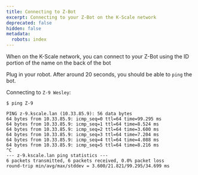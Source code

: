 ```yaml
---
title: Connecting to Z-Bot
excerpt: Connecting to your Z-Bot on the K-Scale network
deprecated: false
hidden: false
metadata:
  robots: index
---
```

When on the K-Scale network, you can connect to your Z-Bot using the ID portion of the name on the back of the bot

Plug in your robot. After around 20 seconds, you should be able to `ping` the bot.

Connecting to `Z-9 Wesley`:

```text bash
$ ping Z-9

PING z-9.kscale.lan (10.33.85.9): 56 data bytes
64 bytes from 10.33.85.9: icmp_seq=0 ttl=64 time=99.295 ms
64 bytes from 10.33.85.9: icmp_seq=1 ttl=64 time=8.524 ms
64 bytes from 10.33.85.9: icmp_seq=2 ttl=64 time=3.600 ms
64 bytes from 10.33.85.9: icmp_seq=3 ttl=64 time=7.204 ms
64 bytes from 10.33.85.9: icmp_seq=4 ttl=64 time=4.088 ms
64 bytes from 10.33.85.9: icmp_seq=5 ttl=64 time=8.216 ms
^C
--- z-9.kscale.lan ping statistics ---
6 packets transmitted, 6 packets received, 0.0% packet loss
round-trip min/avg/max/stddev = 3.600/21.821/99.295/34.699 ms
```